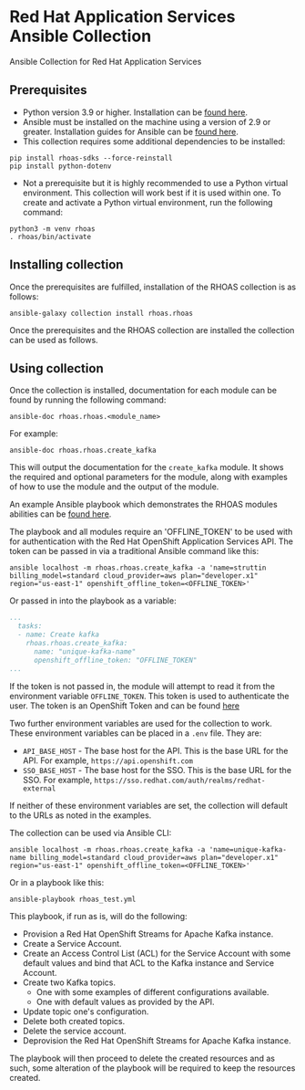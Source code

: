 # Red Hat Application Services Ansible Collection

Ansible Collection for Red Hat Application Services

## Prerequisites

- Python version 3.9 or higher. Installation can be [found here](https://www.python.org/downloads/).
- Ansible must be installed on the machine using a version of 2.9 or greater. Installation guides for Ansible can be [found here](https://docs.ansible.com/ansible/latest/installation_guide/intro_installation.html#installing-ansible).
- This collection requires some additional dependencies to be installed:

```shell
pip install rhoas-sdks --force-reinstall
pip install python-dotenv
```

- Not a prerequisite but it is highly recommended to use a Python virtual environment. This collection will work best if it is used within one. To create and activate a Python virtual environment, run the following command:

```shell
python3 -m venv rhoas
. rhoas/bin/activate
```

## Installing collection

Once the prerequisites are fulfilled, installation of the RHOAS collection is as follows:

```shell
ansible-galaxy collection install rhoas.rhoas
```

Once the prerequisites and the RHOAS collection are installed the collection can be used as follows.

## Using collection

Once the collection is installed, documentation for each module can be found by running the following command:

```shell
ansible-doc rhoas.rhoas.<module_name>
```

For example:

```shell
ansible-doc rhoas.rhoas.create_kafka
```

This will output the documentation for the `create_kafka` module. It shows the required and optional parameters for the module, along with examples of how to use the module and the output of the module.

An example Ansible playbook which demonstrates the RHOAS modules abilities can be [found here](https://github.com/redhat-developer/app-services-ansible/blob/2a47a44a92d871f99bba2ced38ff770f00e3c3da/rhoas_test.yml).

The playbook and all modules require an 'OFFLINE_TOKEN' to be used with for authentication with the Red Hat OpenShift Application Services API. The token can be passed in via a traditional Ansible command like this:

```shell
ansible localhost -m rhoas.rhoas.create_kafka -a 'name=struttin billing_model=standard cloud_provider=aws plan="developer.x1" region="us-east-1" openshift_offline_token=<OFFLINE_TOKEN>'
```

Or passed in into the playbook as a variable:

```yaml
...
  tasks:
  - name: Create kafka
    rhoas.rhoas.create_kafka:
      name: "unique-kafka-name"
      openshift_offline_token: "OFFLINE_TOKEN"
...
```

If the token is not passed in, the module will attempt to read it from the environment variable `OFFLINE_TOKEN`. This token is used to authenticate the user. The token is an OpenShift Token and can be found [here](https://console.redhat.com/openshift/token)

Two further environment variables are used for the collection to work. These environment variables can be placed in a `.env` file.
They are:

- `API_BASE_HOST` - The base host for the API. This is the base URL for the API. For example, `https://api.openshift.com`
- `SSO_BASE_HOST` - The base host for the SSO. This is the base URL for the SSO. For example, `https://sso.redhat.com/auth/realms/redhat-external`

If neither of these environment variables are set, the collection will default to the URLs as noted in the examples.

The collection can be used via Ansible CLI: 

```shell
ansible localhost -m rhoas.rhoas.create_kafka -a 'name=unique-kafka-name billing_model=standard cloud_provider=aws plan="developer.x1" region="us-east-1" openshift_offline_token=<OFFLINE_TOKEN>'
```

Or in a playbook like this:

```shell
ansible-playbook rhoas_test.yml
```

This playbook, if run as is, will do the following:

- Provision a Red Hat OpenShift Streams for Apache Kafka instance.
- Create a Service Account.
- Create an Access Control List (ACL) for the Service Account with some default values and bind that ACL to the Kafka instance and Service Account.
- Create two Kafka topics.
  - One with some examples of different configurations available.
  - One with default values as provided by the API.
- Update topic one's configuration.
- Delete both created topics.
- Delete the service account.
- Deprovision the Red Hat OpenShift Streams for Apache Kafka instance.

The playbook will then proceed to delete the created resources and as such, some alteration of the playbook will be required to keep the resources created.

